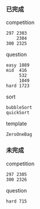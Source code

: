 ### 已完成
competition

    297 2303
        2304
    300 2325

question
    
    easy 1089
    mid  416
         532
         1049
    hard 1723

sort 

    bubbleSort
    quickSort

template

    ZeroOneBag

### 未完成
competition

    297 2305
    300 2326

question
    
    hard 715
         